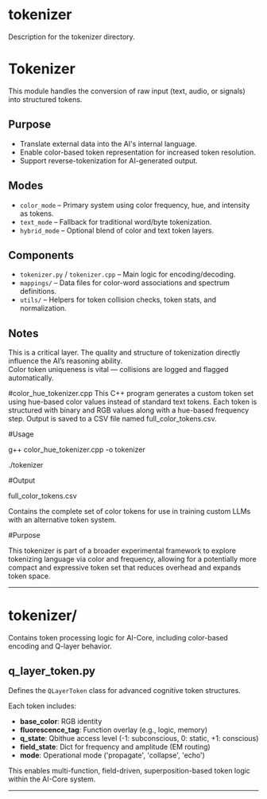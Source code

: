 # tokenizer
Description for the tokenizer directory.

# Tokenizer

This module handles the conversion of raw input (text, audio, or signals) into structured tokens.

## Purpose
- Translate external data into the AI's internal language.
- Enable color-based token representation for increased token resolution.
- Support reverse-tokenization for AI-generated output.

## Modes
- `color_mode` – Primary system using color frequency, hue, and intensity as tokens.
- `text_mode` – Fallback for traditional word/byte tokenization.
- `hybrid_mode` – Optional blend of color and text token layers.

## Components
- `tokenizer.py` / `tokenizer.cpp` – Main logic for encoding/decoding.
- `mappings/` – Data files for color-word associations and spectrum definitions.
- `utils/` – Helpers for token collision checks, token stats, and normalization.

## Notes
This is a critical layer. The quality and structure of tokenization directly influence the AI’s reasoning ability.  
Color token uniqueness is vital — collisions are logged and flagged automatically.

#color_hue_tokenizer.cpp
This C++ program generates a custom token set using hue-based color values instead of standard text tokens.
Each token is structured with binary and RGB values along with a hue-based frequency step.
Output is saved to a CSV file named full_color_tokens.csv.

#Usage

g++ color_hue_tokenizer.cpp -o tokenizer

./tokenizer

#Output

full_color_tokens.csv

Contains the complete set of color tokens for use in training custom LLMs with an alternative token system.

#Purpose

This tokenizer is part of a broader experimental framework to explore tokenizing language via color and frequency,
allowing for a potentially more compact and expressive token set that reduces overhead and expands token space.

______________________________________________________________________________________________________________________

# tokenizer/

Contains token processing logic for AI-Core, including color-based encoding and Q-layer behavior.

## q_layer_token.py

Defines the `QLayerToken` class for advanced cognitive token structures.

Each token includes:
- **base_color**: RGB identity
- **fluorescence_tag**: Function overlay (e.g., logic, memory)
- **q_state**: Qbithue access level (-1: subconscious, 0: static, +1: conscious)
- **field_state**: Dict for frequency and amplitude (EM routing)
- **mode**: Operational mode ('propagate', 'collapse', 'echo')

This enables multi-function, field-driven, superposition-based token logic within the AI-Core system.

_____________________________________________________________________________________________________________________